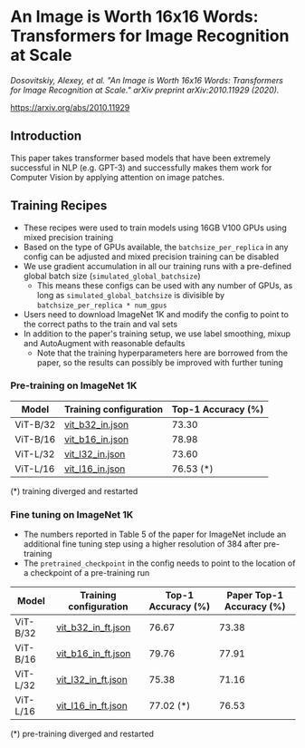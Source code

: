 # An Image is Worth 16x16 Words: Transformers for Image Recognition at Scale

*Dosovitskiy, Alexey, et al. "An Image is Worth 16x16 Words: Transformers for Image Recognition at Scale." arXiv preprint arXiv:2010.11929 (2020).* 

https://arxiv.org/abs/2010.11929

## Introduction

This paper takes transformer based models that have been extremely successful in NLP (e.g. GPT-3) and successfully makes them work for Computer Vision by applying attention on image patches.

## Training Recipes

- These recipes were used to train models using 16GB V100 GPUs using mixed precision training
- Based on the type of GPUs available, the `batchsize_per_replica` in any config can be adjusted and mixed precision training can be disabled
- We use gradient accumulation in all our training runs with a pre-defined global batch size (`simulated_global_batchsize`)
  - This means these configs can be used with any number of GPUs, as long as `simulated_global_batchsize` is divisible by `batchsize_per_replica * num_gpus`
- Users need to download ImageNet 1K and modify the config to point to the correct paths to the train and val sets
- In addition to the paper's training setup, we use label smoothing, mixup and AutoAugment with reasonable defaults
  - Note that the training hyperparameters here are borrowed from the paper, so the results can possibly be improved with further tuning

### Pre-training on ImageNet 1K

| Model | Training configuration | Top-1 Accuracy (%) |
| --- |--- | --- |
| ViT-B/32 | [vit_b32_in.json](vit_b32_in.json) | 73.30 |
| ViT-B/16 | [vit_b16_in.json](vit_b16_in.json) | 78.98 |
| ViT-L/32 | [vit_l32_in.json](vit_l32_in.json) | 73.60 |
| ViT-L/16 | [vit_l16_in.json](vit_l16_in.json) | 76.53 (*)|

(*) training diverged and restarted

### Fine tuning on ImageNet 1K

- The numbers reported in Table 5 of the paper for ImageNet include an additional fine tuning step using a higher resolution of 384 after pre-training
- The `pretrained_checkpoint` in the config needs to point to the location of a checkpoint of a pre-training run

| Model | Training configuration | Top-1 Accuracy (%) | Paper Top-1 Accuracy (%)
| --- |--- | --- | --- |
| ViT-B/32 | [vit_b32_in_ft.json](vit_b32_in_ft.json) | 76.67 | 73.38 |
| ViT-B/16 | [vit_b16_in_ft.json](vit_b16_in_ft.json) | 79.76 | 77.91 |
| ViT-L/32 | [vit_l32_in_ft.json](vit_l32_in_ft.json) | 75.38 | 71.16 |
| ViT-L/16 | [vit_l16_in_ft.json](vit_l16_in_ft.json) | 77.02 (*)| 76.53 |

(*) pre-training diverged and restarted
